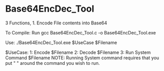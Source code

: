 # Base64EncDec_Tool
3 Functions, 1. Encode File contents into Base64

To Compile: Run gcc Base64EncDec_Tool.c -o Base64EncDec_Tool.exe


Use: ./Base64EncDec_Tool.exe $UseCase $Filename

$UseCase:
1: Encode $Filename
2: Decode $Filename
3: Run System Command $Filename
NOTE: Running System command requires that you put " " around the command you wish to run.
